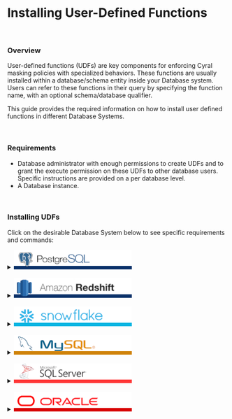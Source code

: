# Installing User-Defined Functions


<br>

### Overview

User-defined functions (UDFs) are key components for enforcing Cyral masking policies with specialized behaviors. These functions are usually installed within a database/schema entity inside your Database system. Users can refer to these functions in their query by specifying the function name, with an optional schema/database qualifier. 

This guide provides the required information on how to install user defined functions in different Database Systems.


<br>

### Requirements

* Database administrator with enough permissions to create UDFs and to grant the execute permission on these UDFs to other database users. Specific instructions are provided on a per database level.
* A Database instance.

<br>

### Installing UDFs

Click on the desirable Database System below to see specific requirements and commands:

<details>
  <summary>
    <picture><img src="./.github/imgs/databases/postgresql-name.png" alt="PostgreSQL" height="45"></picture>
  </summary>



  #### Required permissions for installing UDFs
  The database user used to install the UDFs needs the following privileges:
  * `CREATE SCHEMA` on the target database.
    * [Command reference.](https://www.postgresql.org/docs/current/sql-createschema.html)
  * `GRANT`, to allow grant usage to different users. 
    * [Command reference.](https://www.postgresql.org/docs/current/sql-grant.html)

  #### Install commands

  1. **Connect to the database using your client application of choice, e.g. `psql`:**
```
psql -h ${SIDECAR_ENDPOINT} -p 5432 -d ${DATABASE_NAME} -U ${USER_NAME}

psql (14.5, server 14.7)
SSL connection (protocol: TLSv1.2, cipher: ECDHE-RSA-AES256-GCM-SHA384, bits: 256, compression: off)
Type "help" for help.

finance=> 
```
`finance` is the name of our database entity inside this PostgreSQL instance. 

<br>

  2. **Optionally, create a new schema for storing all your user-defined functions:**
```
finance=> create schema if not exists cyral;
CREATE SCHEMA
```
`cyral` is the name for the new schema created with the above command. You, as an admin, are free to choose the schema of your choice, however it's advised to review the '[installing UDFs in a centralized location](./CONTRIBUTING.md)' section to understand the impact of the schema used in Cyral policies.

<br>

  3. **Create the user defined function for transforming the desirable data:**
```SQL
CREATE OR REPLACE FUNCTION cyral.mask_string(input_string text)
RETURNS text AS
$$
DECLARE
    masked_string text := '';
    i integer := 1;
BEGIN
    -- Iterate through each character of the input string and replace with '*'
    WHILE i <= length(input_string) LOOP
        masked_string := masked_string || '*';
        i := i + 1;
    END LOOP;
    
    -- Return the masked string
    RETURN masked_string;
END;
$$
LANGUAGE PLPGSQL;
```
Above we have a simplistic UDF example that receives a column entry of type `text` and returns another `text` value with all characters of the input columns replaced by `*`. 

To install it, you can save it to a file, for example `mask_string.sql`, and run the following command: <br>
`psql -h ${SIDECAR_HOST} -p 5432 -d ${DATABASE} -U ${USER} -f ./mask_string.sql`

<br>

The expected output from the server is: 
`CREATE FUNCTION`


> *To a list of real-world example UDFs, please refer to: [masking-examples](./masking-examples/)*.


<br>


  4. **Grant execute permissions for all users on this function:**
```SQL
GRANT EXECUTE ON FUNCTION cyral.mask_string(text) TO PUBLIC;
```
On **PostgreSQL**, we can grant permissions to everyone by granting the desired priviledge to the `PUBLIC` role.


<br>


  1. **Test the UDF with the same and different users:**
```SQL
# Retrieving data without masking
finance=> SELECT name from CompBandTable LIMIT 3;
  name   
---------
 James
 Sophie
 Sylvester
(3 rows)

# Retrieving data masked with the newly installed UDF
finance=> SELECT cyral.mask_string(name) from CompBandTable LIMIT 3;
 mask_string 
-------------
 *****
 ******
 *********
(3 rows)

```

  #### Notes


  * PostgreSQL does not easily allow cross-database references. As a result, user-defined functions **must be individually installed** in each database where you want to use them.



  ---
</details>
<br>




<details>
  <summary>
     <picture><img src="./.github/imgs/databases/redshift-name.png" alt="Redshift" height="45"></picture>
  </summary>

```
    TODO
```

  ---
</details>
<br>



<details>
  <summary>
     <picture><img src="./.github/imgs/databases/snowflake-name.png" alt="Snowflake" height="45"></picture>
  </summary>


```
    TODO
```

  ---
</details>
<br>



<details>
  <summary>
     <picture><img src="./.github/imgs/databases/mysql-name.png" alt="MySQL" height="45"></picture>
  </summary>


```
    TODO
```

  ---
</details>
<br>




<details>
  <summary>
     <picture><img src="./.github/imgs/databases/sqlserver-name.png" alt="SQL Server" height="45"></picture>
  </summary>


```
    TODO
```

  ---
</details>
<br>


<details>
  <summary>
     <picture><img src="./.github/imgs/databases/oracle-name.png" alt="Oracle" height="45"></picture>
  </summary>


```
    TODO
```

  ---
</details>
<br>
